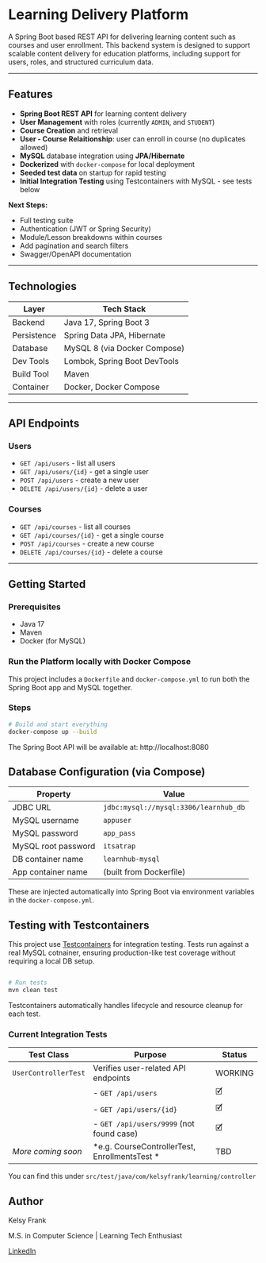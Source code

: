 # Learning Delivery Platform

A Spring Boot based REST API for delivering learning content such as courses and user enrollment. This backend system is designed to support scalable content delivery for education platforms, including support for users, roles, and structured curriculum data.

---

## Features
- **Spring Boot REST API** for learning content delivery
- **User Management** with roles (currently `ADMIN`, and `STUDENT`)
- **Course Creation** and retrieval
- **User - Course Relaitionship**: user can enroll in course (no duplicates allowed)
- **MySQL** database integration using **JPA/Hibernate**
- **Dockerized** with `docker-compose` for local deployment
- **Seeded test data** on startup for rapid testing
- **Initial Integration Testing** using Testcontainers with MySQL - see tests below

**Next Steps:**
- Full testing suite
- Authentication (JWT or Spring Security)
- Module/Lesson breakdowns within courses
- Add pagination and search filters
- Swagger/OpenAPI documentation

---

## Technologies

| Layer | Tech Stack |
|------|-----------|
| Backend | Java 17, Spring Boot 3 |
| Persistence | Spring Data JPA, Hibernate |
| Database | MySQL 8 (via Docker Compose) |
| Dev Tools | Lombok, Spring Boot DevTools |
| Build Tool | Maven |
| Container | Docker, Docker Compose |

---

## API Endpoints

### Users
- `GET /api/users` - list all users
- `GET /api/users/{id}` - get a single user
- `POST /api/users` - create a new user
- `DELETE /api/users/{id}` - delete a user

### Courses
- `GET /api/courses` - list all courses
- `GET /api/courses/{id}` - get a single course
- `POST /api/courses` - create a new course
- `DELETE /api/courses/{id}` - delete a course

---

## Getting Started

### Prerequisites
- Java 17
- Maven
- Docker (for MySQL)

### Run the Platform locally with Docker Compose

This project includes a `Dockerfile` and `docker-compose.yml` to run both the Spring Boot app and MySQL together.

### Steps

```bash
# Build and start everything
docker-compose up --build
```

The Spring Boot API will be available at:
http://localhost:8080

## Database Configuration (via Compose)

| Property | Value |
|----------|-------|
| JDBC URL | `jdbc:mysql://mysql:3306/learnhub_db` |
| MySQL username | `appuser` |
| MySQL password | `app_pass` |
| MySQL root password | `itsatrap` |
| DB container name | `learnhub-mysql` |
| App container name | (built from Dockerfile) |

These are injected automatically into Spring Boot via environment variables in the `docker-compose.yml`.

## Testing with Testcontainers
This project use [Testcontainers](https://www.testcontainers.org/) for integration testing. Tests run against a real MySQL cotnainer, ensuring production-like test coverage without requiring a local DB setup.

```bash

# Run tests
mvn clean test

```
Testcontainers automatically handles lifecycle and resource cleanup for each test.

### Current Integration Tests

| Test Class | Purpose | Status |
|------------|---------|--------|
| `UserControllerTest` | Verifies user-related API endpoints | WORKING |
|| - `GET /api/users` | 🗹 |
|| - `GET /api/users/{id}` | 🗹 |
|| - `GET /api/users/9999` (not found case) | 🗹 |
|*More coming soon*| *e.g. CourseControllerTest, EnrollmentsTest * | TBD |

You can find this under `src/test/java/com/kelsyfrank/learning/controller`

## Author
Kelsy Frank

M.S. in Computer Science | Learning Tech Enthusiast

[LinkedIn](https://www.linkedin.com/in/kelsy-frank-36a20732a/)


